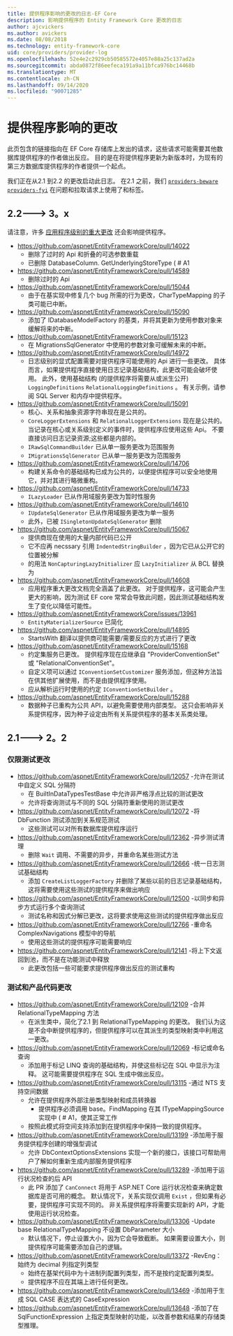 ```yaml
---
title: 提供程序影响的更改的日志-EF Core
description: 影响提供程序的 Entity Framework Core 更改的日志
author: ajcvickers
ms.author: avickers
ms.date: 08/08/2018
ms.technology: entity-framework-core
uid: core/providers/provider-log
ms.openlocfilehash: 52e4e2c2929cb50585572e4057e88a25c137ad2a
ms.sourcegitcommit: abda0872f86eefeca191a9a11bfca976bc14468b
ms.translationtype: MT
ms.contentlocale: zh-CN
ms.lasthandoff: 09/14/2020
ms.locfileid: "90071285"
---
```

# <a name="provider-impacting-changes"></a>提供程序影响的更改

此页包含的链接指向在 EF Core 存储库上发出的请求，这些请求可能需要其他数据库提供程序的作者做出反应。 目的是在将提供程序更新为新版本时，为现有的第三方数据库提供程序的作者提供一个起点。

我们正在从2.1 到2.2 的更改启动此日志。 在2.1 之前，我们 [`providers-beware`](https://github.com/aspnet/EntityFrameworkCore/labels/providers-beware) [`providers-fyi`](https://github.com/aspnet/EntityFrameworkCore/labels/providers-fyi) 在问题和拉取请求上使用了和标签。

## <a name="22-----3x"></a>2.2---> 3。x

请注意，许多 [应用程序级别的重大更改](xref:core/what-is-new/ef-core-3.x/breaking-changes) 还会影响提供程序。

* <https://github.com/aspnet/EntityFrameworkCore/pull/14022>
  * 删除了过时的 Api 和折叠的可选参数重载
  * 已删除 DatabaseColumn. GetUnderlyingStoreType ( # A1
* <https://github.com/aspnet/EntityFrameworkCore/pull/14589>
  * 删除过时的 Api
* <https://github.com/aspnet/EntityFrameworkCore/pull/15044>
  * 由于在基实现中修复几个 bug 所需的行为更改，CharTypeMapping 的子类可能已中断。
* <https://github.com/aspnet/EntityFrameworkCore/pull/15090>
  * 添加了 IDatabaseModelFactory 的基类，并将其更新为使用参数对象来缓解将来的中断。
* <https://github.com/aspnet/EntityFrameworkCore/pull/15123>
  * 在 MigrationsSqlGenerator 中使用的参数对象可缓解未来的中断。
* <https://github.com/aspnet/EntityFrameworkCore/pull/14972>
  * 日志级别的显式配置需要对提供程序可能使用的 Api 进行一些更改。 具体而言，如果提供程序直接使用日志记录基础结构，此更改可能会破坏使用。 此外，使用基础结构 (的提供程序将需要从或派生公开) `LoggingDefinitions` `RelationalLoggingDefinitions` 。 有关示例，请参阅 SQL Server 和内存中提供程序。
* <https://github.com/aspnet/EntityFrameworkCore/pull/15091>
  * 核心、关系和抽象资源字符串现在是公共的。
  * `CoreLoggerExtensions` 和 `RelationalLoggerExtensions` 现在是公共的。 当记录在核心或关系级别定义的事件时，提供程序应使用这些 Api。 不要直接访问日志记录资源;这些都是内部的。
  * `IRawSqlCommandBuilder` 已从单一服务更改为范围服务
  * `IMigrationsSqlGenerator` 已从单一服务更改为范围服务
* <https://github.com/aspnet/EntityFrameworkCore/pull/14706>
  * 构建关系命令的基础结构已成为公共的，以便提供程序可以安全地使用它，并对其进行略微重构。
* <https://github.com/aspnet/EntityFrameworkCore/pull/14733>
  * `ILazyLoader` 已从作用域服务更改为暂时性服务
* <https://github.com/aspnet/EntityFrameworkCore/pull/14610>
  * `IUpdateSqlGenerator` 已从作用域服务更改为单一服务
  * 此外，已被 `ISingletonUpdateSqlGenerator` 删除
* <https://github.com/aspnet/EntityFrameworkCore/pull/15067>
  * 提供商现在使用的大量内部代码已公开
  * 它不应再 necssary 引用 `IndentedStringBuilder` ，因为它已从公开它的位置被分解
  * 的用法 `NonCapturingLazyInitializer` 应 `LazyInitializer` 从 BCL 替换为
* <https://github.com/aspnet/EntityFrameworkCore/pull/14608>
  * 应用程序重大更改文档完全涵盖了此更改。 对于提供程序，这可能会产生更大的影响，因为测试 EF core 常常会导致此问题，因此测试基础结构发生了变化以降低可能性。
* <https://github.com/aspnet/EntityFrameworkCore/issues/13961>
  * `EntityMaterializerSource` 已简化
* <https://github.com/aspnet/EntityFrameworkCore/pull/14895>
  * StartsWith 翻译以提供商可能需要/需要反应的方式进行了更改
* <https://github.com/aspnet/EntityFrameworkCore/pull/15168>
  * 约定集服务已更改。 提供程序现在应继承自 "ProviderConventionSet" 或 "RelationalConventionSet"。
  * 自定义项可以通过 `IConventionSetCustomizer` 服务添加，但这种方法旨在供其他扩展使用，而不是由提供程序使用。
  * 应从解析运行时使用的约定 `IConventionSetBuilder` 。
* <https://github.com/aspnet/EntityFrameworkCore/pull/15288>
  * 数据种子已重构为公共 API，以避免需要使用内部类型。 这只会影响非关系提供程序，因为种子设定由所有关系提供程序的基本关系类处理。

## <a name="21-----22"></a>2.1---> 2。2

### <a name="test-only-changes"></a>仅限测试更改

* <https://github.com/aspnet/EntityFrameworkCore/pull/12057> -允许在测试中自定义 SQL 分隔符
  * 在 BuiltInDataTypesTestBase 中允许非严格浮点比较的测试更改
  * 允许将查询测试与不同的 SQL 分隔符重新使用的测试更改
* <https://github.com/aspnet/EntityFrameworkCore/pull/12072> -将 DbFunction 测试添加到关系规范测试
  * 这些测试可以对所有数据库提供程序运行
* <https://github.com/aspnet/EntityFrameworkCore/pull/12362> -异步测试清理
  * 删除 `Wait` 调用、不需要的异步，并重命名某些测试方法
* <https://github.com/aspnet/EntityFrameworkCore/pull/12666> -统一日志测试基础结构
  * 添加 `CreateListLoggerFactory` 并删除了某些以前的日志记录基础结构，这将需要使用这些测试的提供程序来做出响应
* <https://github.com/aspnet/EntityFrameworkCore/pull/12500> -以同步和异步方式运行多个查询测试
  * 测试名称和因式分解已更改，这将要求使用这些测试的提供程序做出反应
* <https://github.com/aspnet/EntityFrameworkCore/pull/12766> -重命名 ComplexNavigations 模型中的导航
  * 使用这些测试的提供程序可能需要响应
* <https://github.com/aspnet/EntityFrameworkCore/pull/12141> -将上下文返回到池，而不是在功能测试中释放
  * 此更改包括一些可能要求提供程序做出反应的测试重构

### <a name="test-and-product-code-changes"></a>测试和产品代码更改

* <https://github.com/aspnet/EntityFrameworkCore/pull/12109> -合并 RelationalTypeMapping 方法
  * 在派生类中，简化了2.1 到 RelationalTypeMapping 的更改。 我们认为这是不会中断提供程序的，但提供程序可以在其派生的类型映射类中利用这一更改。
* <https://github.com/aspnet/EntityFrameworkCore/pull/12069> -标记或命名查询
  * 添加用于标记 LINQ 查询的基础结构，并使这些标记在 SQL 中显示为注释。 这可能需要提供程序在 SQL 生成中做出反应。
* <https://github.com/aspnet/EntityFrameworkCore/pull/13115> -通过 NTS 支持空间数据
  * 允许在提供程序外部注册类型映射和成员转换器
    * 提供程序必须调用 base。FindMapping 在其 ITypeMappingSource 实现中 ( # A1，使其正常工作
  * 按照此模式将空间支持添加到在提供程序中保持一致的提供程序。
* <https://github.com/aspnet/EntityFrameworkCore/pull/13199> -添加用于服务提供程序创建的增强型调试
  * 允许 DbContextOptionsExtensions 实现一个新的接口，该接口可帮助用户了解如何重新生成内部服务提供程序
* <https://github.com/aspnet/EntityFrameworkCore/pull/13289> -添加用于运行状况检查的后 API
  * 此 PR 添加了 `CanConnect` 将用于 ASP.NET Core 运行状况检查来确定数据库是否可用的概念。 默认情况下，关系实现仅调用 `Exist` ，但如果有必要，提供程序可实现不同的。 非关系提供程序将需要实现新的 API，才能使用运行状况检查。
* <https://github.com/aspnet/EntityFrameworkCore/pull/13306> -Update base RelationalTypeMapping 不设置 DbParameter 大小
  * 默认情况下，停止设置大小，因为它会导致截断。 如果需要设置大小，则提供程序可能需要添加自己的逻辑。
* <https://github.com/aspnet/EntityFrameworkCore/pull/13372> -RevEng：始终为 decimal 列指定列类型
  * 始终在基架代码中为十进制列配置列类型，而不是按约定配置列类型。
  * 提供程序不应在其端上进行任何更改。
* <https://github.com/aspnet/EntityFrameworkCore/pull/13469> -添加用于生成 SQL CASE 表达式的 CaseExpression
* <https://github.com/aspnet/EntityFrameworkCore/pull/13648> -添加了在 SqlFunctionExpression 上指定类型映射的功能，以改善参数和结果的存储类型推理。
